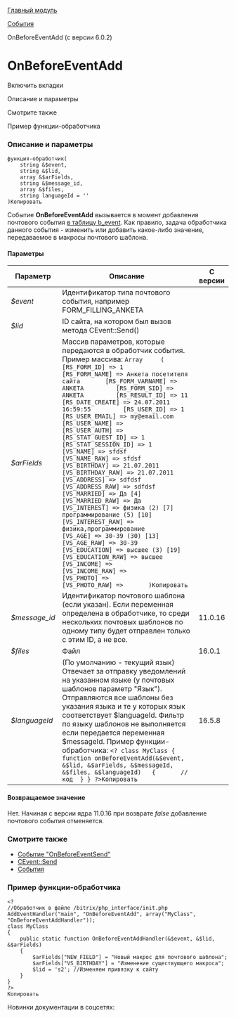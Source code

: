 [Главный модуль](/api_help/main/index.php)

[События](/api_help/main/events/index.php)

OnBeforeEventAdd (с версии 6.0.2)

OnBeforeEventAdd
================

Включить вкладки

Описание и параметры

Смотрите также

Пример функции-обработчика

### Описание и параметры

```
функция-обработчик(
	string &$event,
	string &$lid,
	array &$arFields,
	string &$message_id,
	array &$files,
	string languageId = ''
)Копировать
```

Событие **OnBeforeEventAdd** вызывается в момент добавления почтового события [в таблицу b\_event](/api_help/main/general/mailevents.php). Как правило, задача обработчика данного события - изменить или добавить какое-либо значение, передаваемое в макросы почтового шаблона.

#### Параметры

| Параметр | Описание | С версии |
| --- | --- | --- |
| *$event* | Идентификатор типа почтового события, например FORM\_FILLING\_ANKETA |  |
| *$lid* | ID сайта, на котором был вызов метода CEvent::Send() |  |
| *$arFields* | Массив параметров, которые передаются в обработчик события.   Пример массива:     ``` Array 	( 		[RS_FORM_ID] => 1 		[RS_FORM_NAME] => Анкета посетителя сайта 		[RS_FORM_VARNAME] => ANKETA 		[RS_FORM_SID] => ANKETA 		[RS_RESULT_ID] => 11 		[RS_DATE_CREATE] => 24.07.2011 16:59:55 		[RS_USER_ID] => 1 		[RS_USER_EMAIL] => my@email.com 		[RS_USER_NAME] =>   		[RS_USER_AUTH] =>   		[RS_STAT_GUEST_ID] => 1 		[RS_STAT_SESSION_ID] => 1 		[VS_NAME] => sfdsf 		[VS_NAME_RAW] => sfdsf 		[VS_BIRTHDAY] => 21.07.2011 		[VS_BIRTHDAY_RAW] => 21.07.2011 		[VS_ADDRESS] => sdfdsf 		[VS_ADDRESS_RAW] => sdfdsf 		[VS_MARRIED] => Да [4] 		[VS_MARRIED_RAW] => Да 		[VS_INTEREST] => физика (2) [7] 					программирование (5) [10] 		[VS_INTEREST_RAW] => физика,программирование 		[VS_AGE] => 30-39 (30) [13] 		[VS_AGE_RAW] => 30-39 		[VS_EDUCATION] => высшее (3) [19] 		[VS_EDUCATION_RAW] => высшее 		[VS_INCOME] =>   		[VS_INCOME_RAW] =>   		[VS_PHOTO] =>   		[VS_PHOTO_RAW] =>   	)Копировать ``` |  |
| *$message\_id* | Идентификатор почтового шаблона (если указан). Если переменная определена в обработчике, то среди нескольких почтовых шаблонов по одному типу будет отправлен только с этим ID, а не все. | 11.0.16 |
| *$files* | Файл | 16.0.1 |
| *$languageId* | (По умолчанию - текущий язык) Отвечает за отправку уведомлений на указанном языке (у почтовых шаблонов параметр "Язык"). Отправляются все шаблоны без указания языка и те у которых язык соответствует $languageId. Фильтр по языку шаблонов не выполняется если передается переменная $messageId.  Пример функции-обработчика:   ``` <? class MyClass { 	function onBeforeEventAdd(&$event, &$lid, &$arFields, &$messageId, &$files, &$languageId) 	{ 		// код 	} } ?>Копировать ``` | 16.5.8 |

#### Возвращаемое значение

Нет. Начиная с версии ядра 11.0.16 при возврате *false* добавление почтового события отменяется.

### Смотрите также

* [Событие "OnBeforeEventSend"](/api_help/main/events/onbeforeeventsend.php)
* [CEvent::Send](/api_help/main/reference/cevent/send.php)
* [События](http://dev.1c-bitrix.ru/learning/course/index.php?COURSE_ID=43&LESSON_ID=3493)

### Пример функции-обработчика

```
<?
//Обработчик в файле /bitrix/php_interface/init.php
AddEventHandler("main", "OnBeforeEventAdd", array("MyClass", "OnBeforeEventAddHandler"));
class MyClass
{
	public static function OnBeforeEventAddHandler(&$event, &$lid, &$arFields)
	{
		$arFields["NEW_FIELD"] = "Новый макрос для почтового шаблона";
		$arFields["VS_BIRTHDAY"] = "Изменение существующего макроса";
		$lid = 's2'; //Изменяем привязку к сайту
	}
}
?>
Копировать
```

Новинки документации в соцсетях: